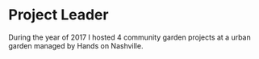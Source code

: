# Project Leader

During the year of 2017 I hosted 4 community garden projects at a urban garden managed by Hands on Nashville.
